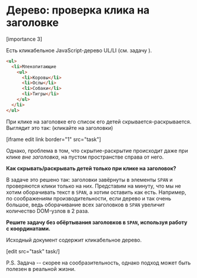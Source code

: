 # Дерево: проверка клика на заголовке

[importance 3]

Есть кликабельное JavaScript-дерево UL/LI (см. задачу [](/task/sliding-tree)).

```html
<ul>
  <li>Млекопитающие
    <ul>
      <li>Коровы</li>
      <li>Ослы</li>
      <li>Собаки</li>
      <li>Тигры</li>
    </ul>
  </li>
</ul>
```

При клике на заголовке его список его детей скрывается-раскрывается.
Выглядит это так: (кликайте на заголовки)

[iframe edit link border="1" src="task"]

Однако, проблема в том, что скрытие-раскрытие происходит даже при клике *вне заголовка*, на пустом пространстве справа от него.

**Как скрывать/раскрывать детей только при клике на заголовок?**

В задаче [](/task/sliding-tree) это решено так: заголовки завёрнуты в элементы `SPAN` и проверяются клики только на них. Представим на минуту, что мы не хотим оборачивать текст в `SPAN`, а хотим оставить как есть. Например, по соображениям производительности, если дерево и так очень большое, ведь оборачивание всех заголовков в `SPAN` увеличит количество DOM-узлов в 2 раза.

**Решите задачу без обёртывания заголовков в `SPAN`, используя работу с координатами.**

Исходный документ содержит кликабельное дерево.

[edit src="task" task/]

P.S. Задача -- скорее на сообразительность, однако подход может быть полезен в реальной жизни.

